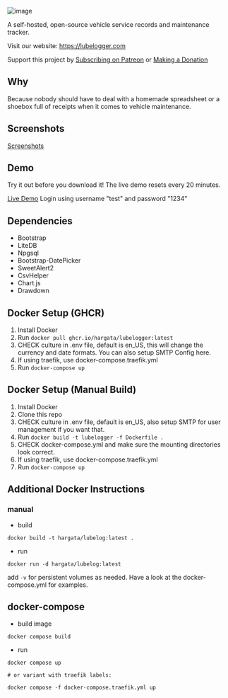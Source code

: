 ![image](https://github.com/hargata/lubelog/assets/155338622/545debcd-d80a-44da-b892-4c652ab0384a)

A self-hosted, open-source vehicle service records and maintenance tracker.

Visit our website: https://lubelogger.com

Support this project by [Subscribing on Patreon](https://patreon.com/LubeLogger) or [Making a Donation](https://buy.stripe.com/aEU9Egc8DdMc9bO144)

## Why
Because nobody should have to deal with a homemade spreadsheet or a shoebox full of receipts when it comes to vehicle maintenance.

## Screenshots
<a href="/docs/screenshots.md">Screenshots</a>

## Demo
Try it out before you download it! The live demo resets every 20 minutes.

[Live Demo](https://demo.lubelogger.com) Login using username "test" and password "1234"

## Dependencies
- Bootstrap
- LiteDB
- Npgsql
- Bootstrap-DatePicker
- SweetAlert2
- CsvHelper
- Chart.js
- Drawdown

## Docker Setup (GHCR)
1. Install Docker
2. Run `docker pull ghcr.io/hargata/lubelogger:latest`
3. CHECK culture in .env file, default is en_US, this will change the currency and date formats. You can also setup SMTP Config here.
4. If using traefik, use docker-compose.traefik.yml
5. Run `docker-compose up`

## Docker Setup (Manual Build)
1. Install Docker
2. Clone this repo
3. CHECK culture in .env file, default is en_US, also setup SMTP for user management if you want that.
4. Run `docker build -t lubelogger -f Dockerfile .`
5. CHECK docker-compose.yml and make sure the mounting directories look correct.
6. If using traefik, use docker-compose.traefik.yml
7. Run `docker-compose up`

## Additional Docker Instructions

### manual

- build

```
docker build -t hargata/lubelog:latest .
```

- run

```
docker run -d hargata/lubelog:latest
```

add `-v` for persistent volumes as needed. Have a look at the docker-compose.yml for examples.

## docker-compose

- build image

```
docker compose build
```

- run

```
docker compose up

# or variant with traefik labels:

docker compose -f docker-compose.traefik.yml up
```
